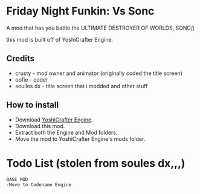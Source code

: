 # Friday Night Funkin: Vs Sonc

A mod that has you battle the ULTIMATE DESTROYER OF WORLDS, SONC/j

this mod is built off of YoshiCrafter Engine.

## Credits
* crusty - mod owner and animator (originally coded the title screen)
* oofie - coder
* soulles dx - title screen that i modded and other stuff

## How to install
* Download [YoshiCrafter Engine](yoshiCrafter29/YoshiCrafterEngine).
* Download this mod.
* Extract both the Engine and Mod folders.
* Move the mod to YoshiCrafter Engine's mods folder.

# Todo List (stolen from soules dx,,,)

    BASE MOD
    -Move to Codename Engine








